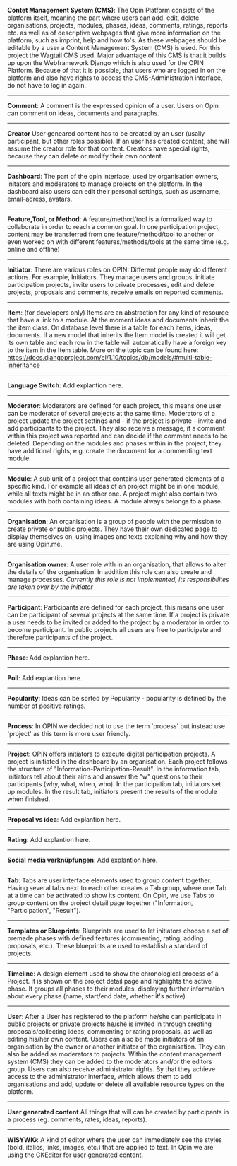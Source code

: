 **Contet Management System (CMS)**:
The Opin Platform consists of the platform itself, meaning the part where users can add, edit, delete organisations, projects, modules, phases, ideas, comments, ratings, reports etc. as well as of descriptive webpages that give more information on the platform, such as imprint, help and how to's. As these webpages should be editable by a user a Content Management System (CMS) is used. For this project the Wagtail CMS used. Major advantage of this CMS is that it builds up upon the Webframework Django which is also used for the OPIN Platform. Because of that it is possible, that users who are logged in on the platform and also have rights to access the CMS-Administration interface, do not have to log in again. 

---
**Comment**:
A comment is the expressed opinion of a user. Users on Opin can comment on ideas, documents and paragraphs. 

---
**Creator**
User geneared content has to be created by an user (usally participant, but other roles possible). If an user has created content, she will assume the creator role for that content. Creators have special rights, because they can delete or modify their own content.

---
**Dashboard**:
The part of the opin interface, used by organisation owners, initators and moderators to manage projects on the platform. In the dashboard also users can edit their personal settings, such as username, email-adress, avatars. 

---
**Feature,Tool, or Method**:
A feature/method/tool is a formalized way to collaborate in order to reach a common goal. In one participation project, content may be transferred from one feature/method/tool to another or even worked on with different features/methods/tools at the same time (e.g. online and offline)

---
**Initiator**:
There are various roles on OPIN: Different people may do different actions. For example, Initiators. They manage users and groups, initiate participation projects, invite users to private processes, edit and delete projects, proposals and comments, receive emails on reported comments.

---
**Item**:  (for developers only)
Items are an abstraction for any kind of resource that have a link to a module. At the moment ideas and documents inherit the the item class. On database level there is a table for each items, ideas, documents. If a new model that inherits the Item model is created it will get its own table and each row in the table will automatically have a foreign key to the item in the Item table. More on the topic can be found here: https://docs.djangoproject.com/el/1.10/topics/db/models/#multi-table-inheritance

---
**Language Switch**:
Add explantion here.

---
**Moderator**:
Moderators are defined for each project, this means one user can be moderator of several projects at the same time. Moderators of a project update the project settings and - if the project is private - invite and add participants to the project. They also receive a message, if a comment within this project was reported and can decide if the comment needs to be deleted. Depending on the modules and phases within in the project, they have additional rights, e.g. create the document for a commenting text module.

---
**Module**:
A sub unit of a project that contains user generated elements of a specific kind. For example all ideas of an project might be in one module, while all texts might be in an other one. A project might also contain two modules with both containing ideas. A module always belongs to a phase.

---
**Organisation**:
An organisation is a group of people with the permission to create private or public projects. They have their own dedicated page to display themselves on, using images and texts explaning why and how they are using Opin.me.

---
**Organisation owner**:
A user role with in an organisation, that allows to alter the details of the organisation. In addition this role can also create and manage processes. *Currently this role is not implemented, its responsibilites are taken over by the initiator*

---
**Participant**:
Participants are defined for each project, this means one user can be participant of several projects at the same time. If a project is private a user needs to be invited or added to the project by a moderator in order to become participant. In public projects all users are free to participate and therefore participants of the project.

---
**Phase**:
Add explantion here.

---
**Poll**:
Add explantion here.

---
**Popularity**:
Ideas can be sorted by Popularity - popularity is defined by the number of positive ratings.

---
**Process**:
In OPIN we decided not to use the term 'process' but instead use 'project' as this term is more user friendly. 

---
**Project**:
OPIN offers initiators to execute digital participation projects. A project is initiated in the dashboard by an organisation. Each project follows the structure of "Information-Participation-Result". In the information tab, initiators tell about their aims and answer the "w" questions to their participants (why, what, when, who). In the participation tab, initiators set up modules. In the result tab, initiators present the results of the module when finished. 

---
**Proposal vs idea**:
Add explantion here.

---
**Rating**:
Add explantion here.

---
**Social media verknüpfungen**:
Add explantion here.

---
**Tab**:
Tabs are user interface elements used to group content together. Having several tabs next to each other creates a Tab group, where one Tab at a time can be activated to show its content. On Opin, we use Tabs to group content on the project detail page together ("Information, "Participation", "Result").

---
**Templates or Blueprints**:
Blueprints are used to let initiators choose a set of premade phases with defined features (commenting, rating, adding proposals, etc.). These blueprints are used to establish a standard of projects.

---
**Timeline**:
A design element used to show the chronological process of a Project. It is shown on the project detail page and highlights the active phase. It groups all phases to their modules, displaying further information about every phase (name, start/end date, whether it's active).

---
**User**:
After a User has registered to the platform he/she can participate in public projects or private projects he/she is invited in through creating proposals/collecting ideas, commenting or rating proposals, as well as editing his/her own content. Users can also be made initiators of an organisation by the owner or another initiator of the organisation. They can also be added as moderators to projects. Within the content management system (CMS) they can be added to the moderators and/or the editors group. Users can also receive administrator rights. By that they achieve access to the administrator interface, which allows them to add organisations and add, update or delete all available resource types on the platform.

---
**User generated content**
All things that will can be created by participants in a process (eg. comments, rates, ideas, reports).

---
**WISYWIG**:
A kind of editor where the user can immediately see the styles (bold, italics, links, images, etc.) that are applied to text. In Opin we are using the CKEditor for user generated content.
